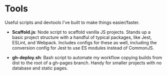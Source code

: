 # Tools
Useful scripts and devtools I've built to make things easier/faster. 

* **Scaffold.js**: Node script to scaffold vanilla JS projects. Stands up a basic project structure with a handful of typical packages, like Jest, ESLint, and Webpack. Includes configs for these as well, including the conversion config for Jest to use ES modules instead of CommonJS. 

* **gh-deploy.sh**: Bash script to automate my workflow copying builds from dist to the root of a gh-pages branch. Handy for smaller projects with no database and static pages. 
